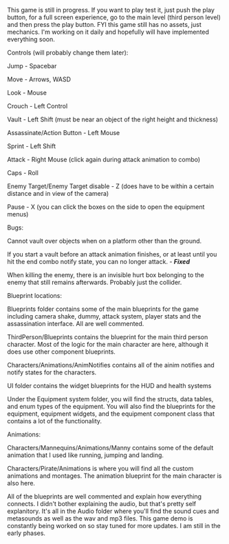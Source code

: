 This game is still in progress. If you want to play test it, just push the play button, for a full screen experience, go to the main level (third person level) and then press the play button. FYI this game still has no assets, just mechanics. I'm working on it daily and hopefully will have implemented everything soon.

Controls (will probably change them later): 

Jump - Spacebar

Move - Arrows, WASD

Look - Mouse

Crouch - Left Control

Vault - Left Shift (must be near an object of the right height and thickness)

Assassinate/Action Button - Left Mouse

Sprint - Left Shift

Attack - Right Mouse (click again during attack animation to combo)

Caps - Roll

Enemy Target/Enemy Target disable - Z (does have to be within a certain distance and in view of the camera)

Pause - X (you can click the boxes on the side to open the equipment menus)

Bugs: 

Cannot vault over objects when on a platform other than the ground.

If you start a vault before an attack animation finishes, or at least until you hit the end combo notify state, you can no longer attack. - ***Fixed***

When killing the enemy, there is an invisible hurt box belonging to the enemy that still remains afterwards. Probably just the collider.

Blueprint locations:

Blueprints folder contains some of the main blueprints for the game including camera shake, dummy, attack system, player stats and the assassination interface. All are well commented.

ThirdPerson/Blueprints contains the blueprint for the main third person character. Most of the logic for the main character are here, although it does use other component blueprints.

Characters/Animations/AnimNotifies contains all of the ainim notifies and notify states for the characters.

UI folder contains the widget blueprints for the HUD and health systems

Under the Equipment system folder, you will find the structs, data tables, and enum types of the equipment. You will also find the blueprints for the equipment, equipment widgets, and the equipment component class that contains a lot of the functionality.

Animations: 

Characters/Mannequins/Animations/Manny contains some of the default animation that I used like running, jumping and landing.

Characters/Pirate/Animations is where you will find all the custom animations and montages. The animation blueprint for the main character is also here.

All of the blueprints are well commented and explain how everything connects. I didn't bother explaining the audio, but that's pretty self explanitory. It's all in the Audio folder where you'll find
the sound cues and metasounds as well as the wav and mp3 files. This game demo is constantly being worked on so stay tuned for more updates. I am still in the early phases.
